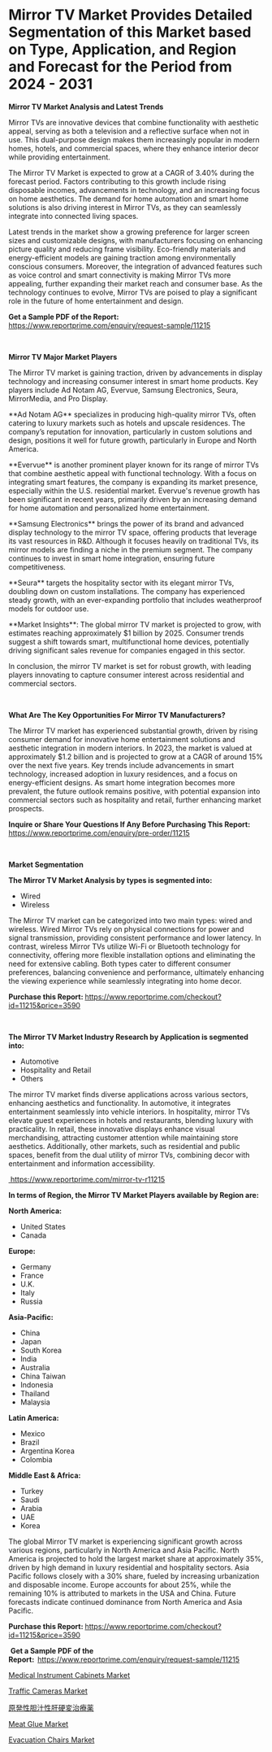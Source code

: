 <p><h1>Mirror TV Market Provides Detailed Segmentation of this Market based on Type, Application, and Region and Forecast for the Period from 2024 - 2031</h1></p><p><strong>Mirror TV Market Analysis and Latest Trends</strong></p>
<p><p>Mirror TVs are innovative devices that combine functionality with aesthetic appeal, serving as both a television and a reflective surface when not in use. This dual-purpose design makes them increasingly popular in modern homes, hotels, and commercial spaces, where they enhance interior decor while providing entertainment.</p><p>The Mirror TV Market is expected to grow at a CAGR of 3.40% during the forecast period. Factors contributing to this growth include rising disposable incomes, advancements in technology, and an increasing focus on home aesthetics. The demand for home automation and smart home solutions is also driving interest in Mirror TVs, as they can seamlessly integrate into connected living spaces. </p><p>Latest trends in the market show a growing preference for larger screen sizes and customizable designs, with manufacturers focusing on enhancing picture quality and reducing frame visibility. Eco-friendly materials and energy-efficient models are gaining traction among environmentally conscious consumers. Moreover, the integration of advanced features such as voice control and smart connectivity is making Mirror TVs more appealing, further expanding their market reach and consumer base. As the technology continues to evolve, Mirror TVs are poised to play a significant role in the future of home entertainment and design.</p></p>
<p><strong>Get a Sample PDF of the Report:&nbsp;</strong> <a href="https://www.reportprime.com/enquiry/request-sample/11215">https://www.reportprime.com/enquiry/request-sample/11215</a></p>
<p>&nbsp;</p>
<p><strong>Mirror TV Major Market Players</strong></p>
<p><p>The Mirror TV market is gaining traction, driven by advancements in display technology and increasing consumer interest in smart home products. Key players include Ad Notam AG, Evervue, Samsung Electronics, Seura, MirrorMedia, and Pro Display.</p><p>**Ad Notam AG** specializes in producing high-quality mirror TVs, often catering to luxury markets such as hotels and upscale residences. The company’s reputation for innovation, particularly in custom solutions and design, positions it well for future growth, particularly in Europe and North America.</p><p>**Evervue** is another prominent player known for its range of mirror TVs that combine aesthetic appeal with functional technology. With a focus on integrating smart features, the company is expanding its market presence, especially within the U.S. residential market. Evervue's revenue growth has been significant in recent years, primarily driven by an increasing demand for home automation and personalized home entertainment.</p><p>**Samsung Electronics** brings the power of its brand and advanced display technology to the mirror TV space, offering products that leverage its vast resources in R&D. Although it focuses heavily on traditional TVs, its mirror models are finding a niche in the premium segment. The company continues to invest in smart home integration, ensuring future competitiveness.</p><p>**Seura** targets the hospitality sector with its elegant mirror TVs, doubling down on custom installations. The company has experienced steady growth, with an ever-expanding portfolio that includes weatherproof models for outdoor use.</p><p>**Market Insights**: The global mirror TV market is projected to grow, with estimates reaching approximately $1 billion by 2025. Consumer trends suggest a shift towards smart, multifunctional home devices, potentially driving significant sales revenue for companies engaged in this sector.</p><p>In conclusion, the mirror TV market is set for robust growth, with leading players innovating to capture consumer interest across residential and commercial sectors.</p></p>
<p>&nbsp;</p>
<p><strong>What Are The Key Opportunities For Mirror TV Manufacturers?</strong></p>
<p><p>The Mirror TV market has experienced substantial growth, driven by rising consumer demand for innovative home entertainment solutions and aesthetic integration in modern interiors. In 2023, the market is valued at approximately $1.2 billion and is projected to grow at a CAGR of around 15% over the next five years. Key trends include advancements in smart technology, increased adoption in luxury residences, and a focus on energy-efficient designs. As smart home integration becomes more prevalent, the future outlook remains positive, with potential expansion into commercial sectors such as hospitality and retail, further enhancing market prospects.</p></p>
<p><strong>Inquire or Share Your Questions If Any Before Purchasing This Report:</strong> <a href="https://www.reportprime.com/enquiry/pre-order/11215">https://www.reportprime.com/enquiry/pre-order/11215</a></p>
<p>&nbsp;</p>
<p><strong>Market Segmentation</strong></p>
<p><strong>The Mirror TV Market Analysis by types is segmented into:</strong></p>
<p><ul><li>Wired</li><li>Wireless</li></ul></p>
<p><p>The Mirror TV market can be categorized into two main types: wired and wireless. Wired Mirror TVs rely on physical connections for power and signal transmission, providing consistent performance and lower latency. In contrast, wireless Mirror TVs utilize Wi-Fi or Bluetooth technology for connectivity, offering more flexible installation options and eliminating the need for extensive cabling. Both types cater to different consumer preferences, balancing convenience and performance, ultimately enhancing the viewing experience while seamlessly integrating into home decor.</p></p>
<p><strong>Purchase this Report:&nbsp;</strong><a href="https://www.reportprime.com/checkout?id=11215&price=3590">https://www.reportprime.com/checkout?id=11215&price=3590</a></p>
<p>&nbsp;</p>
<p><strong>The Mirror TV Market Industry Research by Application is segmented into:</strong></p>
<p><ul><li>Automotive</li><li>Hospitality and Retail</li><li>Others</li></ul></p>
<p><p>The mirror TV market finds diverse applications across various sectors, enhancing aesthetics and functionality. In automotive, it integrates entertainment seamlessly into vehicle interiors. In hospitality, mirror TVs elevate guest experiences in hotels and restaurants, blending luxury with practicality. In retail, these innovative displays enhance visual merchandising, attracting customer attention while maintaining store aesthetics. Additionally, other markets, such as residential and public spaces, benefit from the dual utility of mirror TVs, combining decor with entertainment and information accessibility.</p></p>
<p><a href="https://www.reportprime.com/mirror-tv-r11215">&nbsp;https://www.reportprime.com/mirror-tv-r11215</a></p>
<p><strong>In terms of Region, the Mirror TV Market Players available by Region are:</strong></p>
<p>
    <p> <strong> North America: </strong>
        <ul>
            <li>United States</li>
            <li>Canada</li>
        </ul>
        </p> 
    <p> <strong> Europe: </strong>
        <ul>
            <li>Germany</li>
            <li>France</li>
            <li>U.K.</li>
            <li>Italy</li>
            <li>Russia</li>
        </ul>
        </p> 
    <p> <strong> Asia-Pacific: </strong>
        <ul>
            <li>China</li>
            <li>Japan</li>
            <li>South Korea</li>
            <li>India</li>
            <li>Australia</li>
            <li>China Taiwan</li>
            <li>Indonesia</li>
            <li>Thailand</li>
            <li>Malaysia</li>
        </ul>
        </p> 
    <p> <strong> Latin America: </strong>
        <ul>
            <li>Mexico</li>
            <li>Brazil</li>
            <li>Argentina Korea</li>
            <li>Colombia</li>
        </ul>
        </p> 
    <p> <strong> Middle East & Africa: </strong>
        <ul>
            <li>Turkey</li>
            <li>Saudi</li>
            <li>Arabia</li>
            <li>UAE</li>
            <li>Korea</li>
        </ul>
    </p>
    </p>
<p><p>The global Mirror TV market is experiencing significant growth across various regions, particularly in North America and Asia Pacific. North America is projected to hold the largest market share at approximately 35%, driven by high demand in luxury residential and hospitality sectors. Asia Pacific follows closely with a 30% share, fueled by increasing urbanization and disposable income. Europe accounts for about 25%, while the remaining 10% is attributed to markets in the USA and China. Future forecasts indicate continued dominance from North America and Asia Pacific.</p></p>
<p><strong>Purchase this Report: </strong><a href="https://www.reportprime.com/checkout?id=11215&price=3590">https://www.reportprime.com/checkout?id=11215&price=3590</a></p>
<p>&nbsp;<strong>Get a Sample PDF of the Report:&nbsp;&nbsp;</strong><a href="https://www.reportprime.com/enquiry/request-sample/11215">https://www.reportprime.com/enquiry/request-sample/11215</a></p>
<p><strong></strong></p>
<p><p><a href="https://github.com/KamrulHadi87/Market-Research-Report-List-1/blob/main/medical-instrument-cabinets-market.md">Medical Instrument Cabinets Market</a></p><p><a href="https://www.linkedin.com/pulse/traffic-cameras-market-revolution-2024-2031-trends-aj90c?trackingId=winV8%2FDJRaSzURN%2BU9wDnA%3D%3D">Traffic Cameras Market</a></p><p><a href="https://medium.com/@randallrunte2023/primary-biliary-cirrhosis-drug-market-%E3%81%AF-%E3%82%B3%E3%82%B9%E3%83%88%E7%AE%A1%E7%90%86%E3%81%A8%E5%8A%B9%E7%8E%87%E5%90%91%E4%B8%8A%E3%82%92%E5%84%AA%E5%85%88%E3%81%97%E3%81%BE%E3%81%99-%E3%81%95%E3%82%89%E3%81%AB-%E5%A0%B1%E5%91%8A%E6%9B%B8%E3%81%AF%E5%B8%82%E5%A0%B4%E3%81%AE%E9%9C%80%E8%A6%81%E9%9D%A2%E3%81%A8%E4%BE%9B%E7%B5%A6%E9%9D%A2%E3%81%AE%E4%B8%A1%E6%96%B9%E3%82%92%E3%82%AB%E3%83%90%E3%83%BC%E3%81%97%E3%81%A6%E3%81%84%E3%81%BE%E3%81%99-primary-7e3c11cd0f16">原発性胆汁性肝硬変治療薬</a></p><p><a href="https://github.com/LaurenShaw586/Market-Research-Report-List-1/blob/main/meat-glue-market.md">Meat Glue Market</a></p><p><a href="https://www.linkedin.com/pulse/emerging-trends-evacuation-chairs-market-global-outlook-future-43anc?trackingId=23g7yXWtQ%2BWMYr881hHpqA%3D%3D">Evacuation Chairs Market</a></p></p>